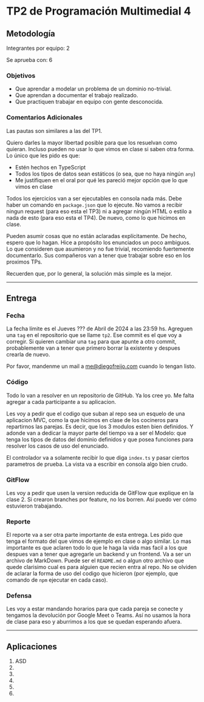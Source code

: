 # TP2 de Programación Multimedial 4

## Metodología

Integrantes por equipo: 2

Se aprueba con:         6

### Objetivos

- Que aprendar a modelar un problema de un dominio no-trivial.
- Que aprendan a documentar el trabajo realizado.
- Que practiquen trabajar en equipo con gente desconocida.

### Comentarios Adicionales

Las pautas son similares a las del TP1.

Quiero darles la mayor libertad posible para que los resuelvan como quieran. Incluso pueden no usar lo que vimos en clase si saben otra forma. Lo único que les pido es que:

- Estén hechos en TypeScript
- Todos los tipos de datos sean estáticos (o sea, que no haya ningún `any`)
- Me justifiquen en el oral por qué les pareció mejor opción que lo que vimos en clase

Todos los ejercicios van a ser ejecutables en consola nada más. Debe haber un comando en `package.json` que lo ejecute. No vamos a recibir ningun request (para eso esta el TP3) ni a agregar ningún HTML o estilo a nada de esto (para eso esta el TP4). De nuevo, como lo que hicimos en clase.

Pueden asumir cosas que no están aclaradas explícitamente. De hecho, espero que lo hagan. Hice a propósito los enunciados un poco ambiguos. Lo que consideren que asumieron y no fue trivial, recomiendo fuertemente documentarlo. Sus compañeros van a tener que trabajar sobre eso en los proximos TPs.

Recuerden que, por lo general, la solución más simple es la mejor.

----

## Entrega

### Fecha

La fecha límite es el Jueves ??? de Abril de 2024 a las 23:59 hs. Agreguen una `tag` en el repositorio que se llame `tp2`. Ese commit es el que voy a corregir. Si quieren cambiar una `tag` para que apunte a otro commit, probablemente van a tener que primero borrar la existente y despues crearla de nuevo.

Por favor, mandenme un mail a <me@diegofreijo.com> cuando lo tengan listo.

### Código

Todo lo van a resolver en un repositorio de GitHub. Ya los cree yo. Me falta agregar a cada participante a su aplicacion.

Les voy a pedir que el codigo que suban al repo sea un esquelo de una aplicacion MVC, como la que hicimos en clase de los cocineros para repartirnos las parejas. Es decir, que los 3 modulos esten bien definidos. Y adonde van a dedicar la mayor parte del tiempo va a ser el Modelo: que tenga los tipos de datos del dominio definidos y que posea funciones para resolver los casos de uso del enunciado.

El controlador va a solamente recibir lo que diga `index.ts` y pasar ciertos parametros de prueba. La vista va a escribir en consola algo bien crudo.

### GitFlow

Les voy a pedir que usen la version reducida de GitFlow que explique en la clase 2. Si crearon branches por feature, no los borren. Así puedo ver cómo estuvieron trabajando.

### Reporte

El reporte va a ser otra parte importante de esta entrega. Les pido que tenga el formato del que vimos de ejemplo en clase o algo similar. Lo mas importante es que aclaren todo lo que le haga la vida mas facil a los que despues van a tener que agregarle un backend y un frontend. Va a ser un archivo de MarkDown. Puede ser el `README.md` o algun otro archivo que quede clarisimo cual es para alguien que recien entra al repo. No se olviden de aclarar la forma de uso del codigo que hicieron (por ejemplo, que comando de `npm` ejecutar en cada caso).

### Defensa

Les voy a estar mandando horarios para que cada pareja se conecte y tengamos la devolución por Google Meet o Teams. Así no usamos la hora de clase para eso y aburrimos a los que se quedan esperando afuera.

----

## Aplicaciones

1. ASD
2. 
3. 
4. 
5. 
6. 